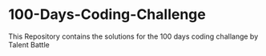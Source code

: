# 100-Days-Coding-Challenge
This Repository contains the solutions for the 100 days coding challange by Talent Battle 
